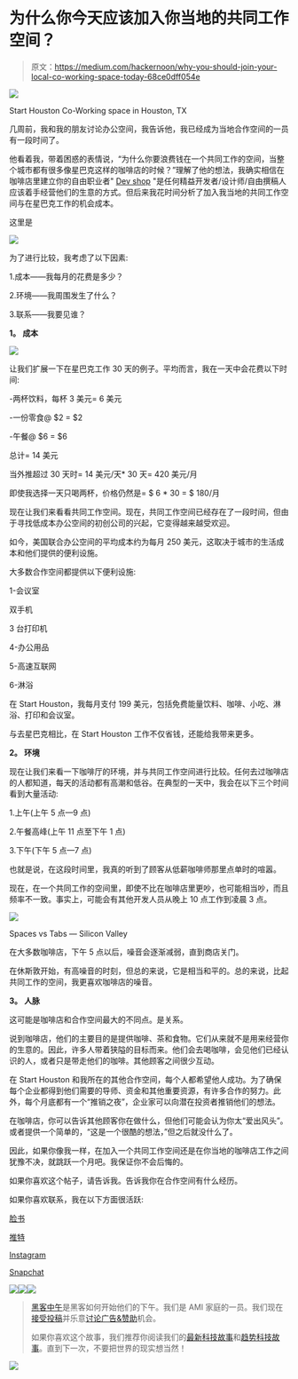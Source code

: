 # 为什么你今天应该加入你当地的共同工作空间？

> 原文：<https://medium.com/hackernoon/why-you-should-join-your-local-co-working-space-today-68ce0dff054e>

![](img/5e25363ec9e358625ab5602e4ef72b03.png)

Start Houston Co-Working space in Houston, TX

几周前，我和我的朋友讨论办公空间，我告诉他，我已经成为当地合作空间的一员有一段时间了。

他看着我，带着困惑的表情说，“为什么你要浪费钱在一个共同工作的空间，当整个城市都有很多像星巴克这样的咖啡店的时候？”理解了他的想法，我确实相信在咖啡店里建立你的自由职业者" [Dev shop](https://hackernoon.com/tagged/dev-shop) "是任何精益开发者/设计师/自由撰稿人应该着手经营他们的生意的方式。但后来我花时间分析了加入我当地的共同工作空间与在星巴克工作的机会成本。

这里是

![](img/da8b1842ed5a37266a9644a8472388ee.png)

为了进行比较，我考虑了以下因素:

1.成本——我每月的花费是多少？

2.环境——我周围发生了什么？

3.联系——我要见谁？

**1。** **成本**

![](img/2c36a45d0a511f54e49b0ace9de1e635.png)

让我们扩展一下在星巴克工作 30 天的例子。平均而言，我在一天中会花费以下时间:

-两杯饮料，每杯 3 美元= 6 美元

-一份零食@ $2 = $2

-午餐@ $6 = $6

总计= 14 美元

当外推超过 30 天时= 14 美元/天* 30 天= 420 美元/月

即使我选择一天只喝两杯，价格仍然是= $ 6 * 30 = $ 180/月

现在让我们来看看共同工作空间。现在，共同工作空间已经存在了一段时间，但由于寻找低成本办公空间的初创公司的兴起，它变得越来越受欢迎。

如今，美国联合办公空间的平均成本约为每月 250 美元，这取决于城市的生活成本和他们提供的便利设施。

大多数合作空间都提供以下便利设施:

1-会议室

双手机

3 台打印机

4-办公用品

5-高速互联网

6-淋浴

在 Start Houston，我每月支付 199 美元，包括免费能量饮料、咖啡、小吃、淋浴、打印和会议室。

与去星巴克相比，在 Start Houston 工作不仅省钱，还能给我带来更多。

**2。** **环境**

现在让我们来看一下咖啡厅的环境，并与共同工作空间进行比较。任何去过咖啡店的人都知道，每天的活动都有高潮和低谷。在典型的一天中，我会在以下三个时间看到大量活动:

1.上午(上午 5 点—9 点)

2.午餐高峰(上午 11 点至下午 1 点)

3.下午(下午 5 点—7 点)

也就是说，在这段时间里，我真的听到了顾客从低薪咖啡师那里点单时的喧嚣。

现在，在一个共同工作的空间里，即使不比在咖啡店里更吵，也可能相当吵，而且频率不一致。事实上，可能会有其他开发人员从晚上 10 点工作到凌晨 3 点。

![](img/8663f8d168e1c33c784a8f2b1eb9b531.png)

Spaces vs Tabs — Silicon Valley

在大多数咖啡店，下午 5 点以后，噪音会逐渐减弱，直到商店关门。

在休斯敦开始，有高噪音的时刻，但总的来说，它是相当和平的。总的来说，比起共同工作的空间，我更喜欢咖啡店的噪音。

**3。** **人脉**

这可能是咖啡店和合作空间最大的不同点。是关系。

说到咖啡店，他们的主要目的是提供咖啡、茶和食物。它们从来就不是用来经营你的生意的。因此，许多人带着狭隘的目标而来。他们会去喝咖啡，会见他们已经认识的人，或者只是带走他们的咖啡。其他顾客之间很少互动。

在 Start Houston 和我所在的其他合作空间，每个人都希望他人成功。为了确保每个企业都得到他们需要的导师、资金和其他重要资源，有许多合作的努力。此外，每个月底都有一个“推销之夜”，企业家可以向潜在投资者推销他们的想法。

在咖啡店，你可以告诉其他顾客你在做什么，但他们可能会认为你太“爱出风头”。或者提供一个简单的，“这是一个很酷的想法，”但之后就没什么了。

因此，如果你像我一样，在加入一个共同工作空间还是在你当地的咖啡店工作之间犹豫不决，就跳跃一个月吧。我保证你不会后悔的。

如果你喜欢这个帖子，请告诉我。告诉我你在合作空间有什么经历。

如果你喜欢联系，我在以下方面很活跃:

[脸书](http://bit.ly/2cmONDS)

[推特](http://bit.ly/2dkfIFo)

[Instagram](http://bit.ly/2d9G6yd)

[Snapchat](http://bit.ly/2cRqimf)

[![](img/50ef4044ecd4e250b5d50f368b775d38.png)](http://bit.ly/HackernoonFB)[![](img/979d9a46439d5aebbdcdca574e21dc81.png)](https://goo.gl/k7XYbx)[![](img/2930ba6bd2c12218fdbbf7e02c8746ff.png)](https://goo.gl/4ofytp)

> [黑客中午](http://bit.ly/Hackernoon)是黑客如何开始他们的下午。我们是 AMI 家庭的一员。我们现在[接受投稿](http://bit.ly/hackernoonsubmission)并乐意[讨论广告&赞助](mailto:partners@amipublications.com)机会。
> 
> 如果你喜欢这个故事，我们推荐你阅读我们的[最新科技故事](http://bit.ly/hackernoonlatestt)和[趋势科技故事](https://hackernoon.com/trending)。直到下一次，不要把世界的现实想当然！

[![](img/be0ca55ba73a573dce11effb2ee80d56.png)](https://goo.gl/Ahtev1)